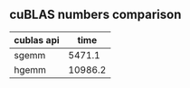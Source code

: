 cuBLAS numbers comparison
---------------------

cublas api | time
---------- | -----
sgemm      | 5471.1
hgemm      | 10986.2